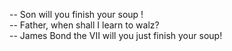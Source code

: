 -- Son will you finish your soup !   
-- Father, when shall I learn to walz?   
-- James Bond the VII will you just finish your soup!   
